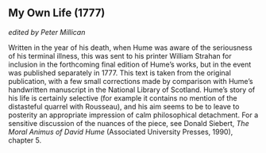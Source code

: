 <h2>My Own Life (1777)</h2>
<p><em>edited by Peter Millican</em></p>
<p>Written in the year of his death, when Hume was aware of the seriousness of his terminal illness, this was sent to his printer William Strahan for inclusion in the forthcoming final edition of Hume’s works, but in the event was published separately in 1777. This text is taken from the original publication, with a few small corrections made by comparison with Hume’s handwritten manuscript in the National Library of Scotland. Hume’s story of his life is certainly selective (for example it contains no mention of the distasteful quarrel with Rousseau), and his aim seems to be to leave to posterity an appropriate impression of calm philosophical detachment. For a sensitive discussion of the nuances of the piece, see Donald Siebert, <i>The Moral Animus of David Hume</i> (Associated University Presses, 1990), chapter 5.</p>
